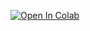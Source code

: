 [![Open In Colab](https://colab.research.google.com/assets/colab-badge.svg)](https://colab.research.google.com/github/chloejeannin/YOLOBee/example_notebooks/beesdetection.ipynb)
